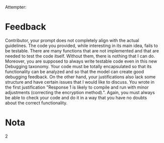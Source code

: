 Attempter:

# Feedback

Contributor, your prompt does not completely align with the actual guidelines. The code you provided, while interesting in its main idea, fails to be testable.
There are many functions that are not implemented and that are needed to test the code itself. Without them, there is nothing that I can do. Moreover, you are supposed to always write testable code even in this new Debugging taxonomy.
Your code must be totally encapsulated so that its functionality can be analyzed and so that the model can create good debugging feedback.
On the other hand, your justifications also lack some structure and have certain issues that I would like to discuss.
You wrote in the first justification "Response 1 is likely to compile and run with minor adjustments (correcting the encryption method).". Again, you must always be able to check your code and do it in a way that you have no doubts about the correct functionality.

# Nota
2